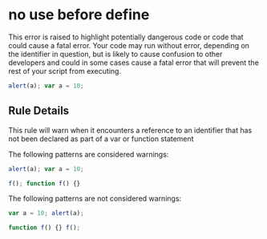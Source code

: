 # no use before define

This error is raised to highlight potentially dangerous code or code that could cause a fatal error. Your code may run without error, depending on the identifier in question, but is likely to cause confusion to other developers and could in some cases cause a fatal error that will prevent the rest of your script from executing. 

```js
alert(a); var a = 10;
```

## Rule Details

This rule will warn when it encounters a reference to an identifier that has not been declared as part of a var or function statement

The following patterns are considered warnings:

```js
alert(a); var a = 10;

f(); function f() {}
```

The following patterns are not considered warnings:

```js
var a = 10; alert(a);

function f() {} f();
```
